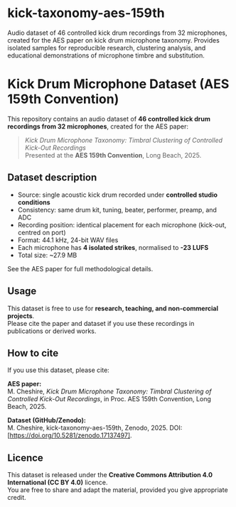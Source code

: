 # kick-taxonomy-aes-159th
Audio dataset of 46 controlled kick drum recordings from 32 microphones, created for the AES paper on kick drum microphone taxonomy. Provides isolated samples for reproducible research, clustering analysis, and educational demonstrations of microphone timbre and substitution.

# Kick Drum Microphone Dataset (AES 159th Convention)

This repository contains an audio dataset of **46 controlled kick drum recordings from 32 microphones**, created for the AES paper:

> *Kick Drum Microphone Taxonomy: Timbral Clustering of Controlled Kick-Out Recordings*  
> Presented at the **AES 159th Convention**, Long Beach, 2025.

## Dataset description
- Source: single acoustic kick drum recorded under **controlled studio conditions**  
- Consistency: same drum kit, tuning, beater, performer, preamp, and ADC  
- Recording position: identical placement for each microphone (kick-out, centred on port)  
- Format: 44.1 kHz, 24-bit WAV files  
- Each microphone has **4 isolated strikes**, normalised to **-23 LUFS**  
- Total size: ~27.9 MB  

See the AES paper for full methodological details.

## Usage
This dataset is free to use for **research, teaching, and non-commercial projects**.  
Please cite the paper and dataset if you use these recordings in publications or derived works.

## How to cite
If you use this dataset, please cite:

**AES paper:**  
M. Cheshire, *Kick Drum Microphone Taxonomy: Timbral Clustering of Controlled Kick-Out Recordings*, in Proc. AES 159th Convention, Long Beach, 2025.

**Dataset (GitHub/Zenodo):**  
M. Cheshire, kick-taxonomy-aes-159th, Zenodo, 2025. DOI: [https://doi.org/10.5281/zenodo.17137497].

## Licence
This dataset is released under the **Creative Commons Attribution 4.0 International (CC BY 4.0)** licence.  
You are free to share and adapt the material, provided you give appropriate credit.

